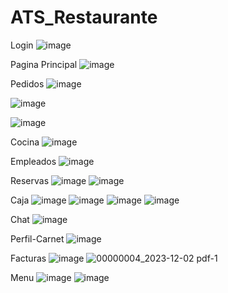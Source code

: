 # ATS_Restaurante

Login
![image](https://github.com/Benji379/ATS_Restaurante/assets/108637204/61509242-2af4-49cf-9ffc-0141b528630e)

Pagina Principal
![image](https://github.com/Benji379/ATS_Restaurante/assets/108637204/ef129632-9adb-4bac-b30f-3709c96a7ce5)

Pedidos
![image](https://github.com/Benji379/ATS_Restaurante/assets/108637204/a37cfca9-3b6f-4d92-b9c4-bf865c600ea3)

![image](https://github.com/Benji379/ATS_Restaurante/assets/108637204/bcf06f6d-c0fe-4fa2-8c66-fc9ec70f25f0)

![image](https://github.com/Benji379/ATS_Restaurante/assets/108637204/c8b7b570-7e95-421c-9af7-560808e576bd)


Cocina
![image](https://github.com/Benji379/ATS_Restaurante/assets/108637204/902bddf6-b3da-4e18-b0ca-1df8d4b67b14)

Empleados
![image](https://github.com/Benji379/ATS_Restaurante/assets/108637204/3f87919e-d4b5-49fc-a11b-c0a8838b9c62)

Reservas
![image](https://github.com/Benji379/ATS_Restaurante/assets/108637204/d23e53ca-3a2a-4ece-af23-559c493f7a9f)
![image](https://github.com/Benji379/ATS_Restaurante/assets/108637204/4bd1ceec-967c-41fa-a794-a6497f8cbd50)

Caja
![image](https://github.com/Benji379/ATS_Restaurante/assets/108637204/6642a6a2-7b80-4b08-be3c-6bc2defa356f)
![image](https://github.com/Benji379/ATS_Restaurante/assets/108637204/ba109ab8-4b91-42a4-9db1-a32868e8d072)
![image](https://github.com/Benji379/ATS_Restaurante/assets/108637204/b0a946be-da85-42d3-9607-a301fa427c15)
![image](https://github.com/Benji379/ATS_Restaurante/assets/108637204/1b6ca21e-2294-477b-bcd6-b202c2821188)


Chat
![image](https://github.com/Benji379/ATS_Restaurante/assets/108637204/4fe437d3-8fbe-456d-8dc0-bd857b92e4fb)

Perfil-Carnet
![image](https://github.com/Benji379/ATS_Restaurante/assets/108637204/eee9c62c-a56c-49e3-a2a1-53cf2dc6c643)

Facturas
![image](https://github.com/Benji379/ATS_Restaurante/assets/108637204/c7d869d3-ffc9-4295-8860-2d25b976497f)
![00000004_2023-12-02 pdf-1](https://github.com/Benji379/ATS_Restaurante/assets/108637204/551605bc-a68c-496f-9052-7340ec1757bb)

Menu
![image](https://github.com/Benji379/ATS_Restaurante/assets/108637204/ec6bb666-bb8d-48e1-ab09-2cbea4281150)
![image](https://github.com/Benji379/ATS_Restaurante/assets/108637204/6ed4656b-850a-479d-80cd-f648ea97d60c)




